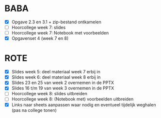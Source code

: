 # BABA

- [X] Opgave 2.3 en 3.1 + zip-bestand ontkamelen
- [ ] Hoorcollege week 7: slides
- [ ] Hoorcollege week 7: Notebook met voorbeelden
- [X] Opgavenset 4 (week 7 en 8)

# ROTE

- [X] Slides week 5: deel materiaal week 7 erbij in
- [X] Slides week 6: deel materiaal week 8 erbij in
- [X] Slides 23 en 25 van week 2 overnemen in de PPTX
- [X] Slides 16 t/m 19 van week 3 overnemen in de PPTX
- [ ] Hoorcollege week 8: slides uitbreiden
- [ ] Hoorcollege week 8: (Notebook met) voorbeelden uitbreiden
- [X] Links naar sheets aanpassen waar nodig en eventueel tijdelijk weghalen (pas na college tonen)